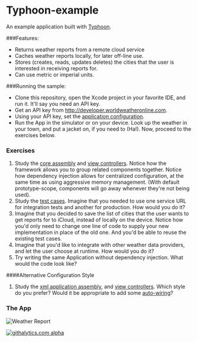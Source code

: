 Typhoon-example
==========================

An example application built with <a href ="http://www.typhoonframework.org">Typhoon</a>.

###Features: 

* Returns weather reports from a remote cloud service
* Caches weather reports locally, for later off-line use. 
* Stores (creates, reads, updates deletes) the cities that the user is interested in receiving reports for. 
* Can use metric or imperial units. 

###Running the sample:

* Clone this repository, open the Xcode project in your favorite IDE, and run it. It'll say you need an API key.
* Get an API key from http://developer.worldweatheronline.com. 
* Using your API key, set the <a href="https://github.com/jasperblues/Typhoon-example/blob/master/PocketForecast/Assembly/Configuration.properties">application configuration</a>.
* Run the App in the simulator or on your device. Look up the weather in your town, and put a jacket on, if you need 
to (Ha!). Now, proceed to the exercises below. 

### Exercises

1. Study the <a href="https://github.com/jasperblues/Typhoon-example/blob/master/PocketForecast/Assembly/Blocks/PFCoreComponents.m">core assembly</a> 
and <a href="https://github.com/jasperblues/Typhoon-example/blob/master/PocketForecast/Assembly/Blocks/PFViewControllers.m">view controllers</a>. 
Notice how the framework allows you to group related components together. Notice how dependency injection allows for 
centralized configuration, at the same time as using aggressive memory management. (With default prototype-scope, components will go away 
whenever they're not being used). 
1. Study the <a href="https://github.com/jasperblues/Typhoon-example/tree/master/PocketForecastTests/Integration">test cases</a>.
Imagine that you needed to use one service URL for integration tests and another for production. How would you do it?
1. Imagine that you decided to save the list of cities that the user wants to get reports for to iCloud, instead of 
locally on the device. Notice how you'd only need to change one line of code to supply your new implementation in 
place of the old one. And you'd be able to reuse the existing test cases. 
1. Imagine that you'd like to integrate with other weather data providers, and let the user choose at runtime. How would you do it? 
1. Try writing the same Application without dependency injection. What would the code look like? 


####Alternative Configuration Style

1. Study the <a href="https://github.com/jasperblues/Typhoon-example/blob/master/PocketForecast/Assembly/Xml/Assembly.xml">xml application assembly</a>, and <a href="https://github.com/jasperblues/Typhoon-example/blob/master/PocketForecast/Assembly/Xml/ViewControllers.xml">view controllers</a>. Which style do you prefer? Would it be appropriate to add some <a href="https://github.com/jasperblues/Typhoon/wiki/Autowiring">auto-wiring</a>?

### The App 
![Weather Report](http://www.typhoonframework.org/images/portfolio/PocketForecast1.gif)

[![githalytics.com alpha](https://cruel-carlota.pagodabox.com/0e47e2f2028b2badfc88e13f95914938 "githalytics.com")](http://githalytics.com/jasperblues/Typhoon)
